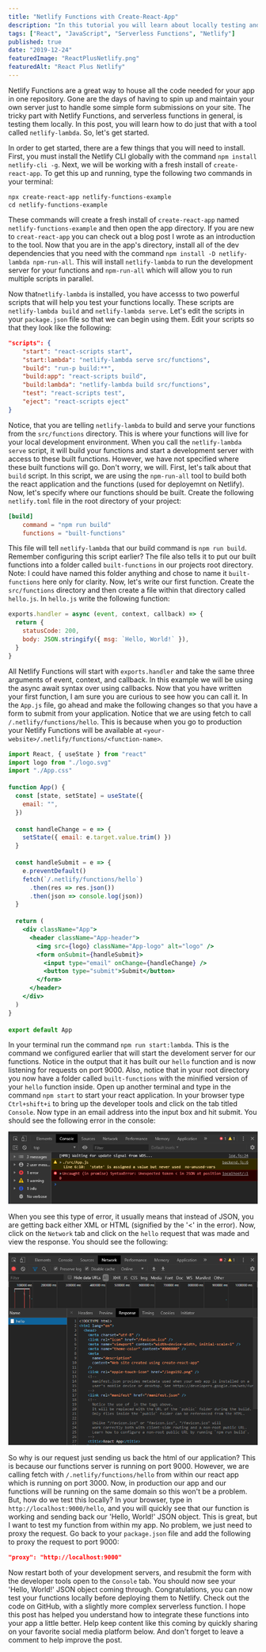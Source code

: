 ```yaml
---
title: "Netlify Functions with Create-React-App"
description: "In this tutorial you will learn about locally testing and integrating Netlify Functions within Create-React-App."
tags: ["React", "JavaScript", "Serverless Functions", "Netlify"]
published: true
date: "2019-12-24"
featuredImage: "ReactPlusNetlify.png"
featuredAlt: "React Plus Netlify"
---
```


Netlify Functions are a great way to house all the code needed for your app in one repository. Gone are the days of having to spin up and maintain your own server just to handle some simple form submissions on your site. The tricky part with Netlify Functions, and serverless functions in general, is testing them locally. In this post, you will learn how to do just that with a tool called `netlify-lambda`. So, let's get started.

In order to get started, there are a few things that you will need to install. First, you must install the Netlify CLI globally with the command `npm install netlify-cli -g`. Next, we will be working with a fresh install of `create-react-app`. To get this up and running, type the following two commands in your terminal:

```terminal
npx create-react-app netlify-functions-example
cd netlify-functions-example
```

These commands will create a fresh install of `create-react-app` named `netlify-functions-example` and then open the app directory. If you are new to `creat-react-app` you can check out a blog post I wrote as an introduction to the tool. Now that you are in the app's directory, install all of the dev dependencies that you need with the command `npm install -D netlify-lambda npm-run-all`. This will install `netlify-lambda` to run the development server for your functions and `npm-run-all` which will allow you to run multiple scripts in parallel.

Now that`netlify-lambda` is installed, you have accesss to two powerful scripts that will help you test your functions locally. These scripts are `netlify-lambda build` and `netlify-lambda serve`. Let's edit the scripts in your `package.json` file so that we can begin using them. Edit your scripts so that they look like the following:

```json
"scripts": {
    "start": "react-scripts start",
    "start:lambda": "netlify-lambda serve src/functions",
    "build": "run-p build:**",
    "build:app": "react-scripts build",
    "build:lambda": "netlify-lambda build src/functions",
    "test": "react-scripts test",
    "eject": "react-scripts eject"
}
```

Notice, that you are telling `netlify-lambda` to build and serve your functions from the `src/functions` directory. This is where your functions will live for your local development environment. When you call the `netlify-lambda serve` script, it will build your functions and start a development server with access to these built functions. However, we have not specified where these built functions will go. Don't worry, we will. First, let's talk about that `build` script. In this script, we are using the `npm-run-all` tool to build both the react application and the functions (used for deployemnt on Netlify). Now, let's specify where our functions should be built. Create the following `netlify.toml` file in the root directory of your project:

```toml
[build]
    command = "npm run build"
    functions = "built-functions"
```

This file will tell `netlify-lambda` that our build command is `npm run build`. Remember configuring this script earlier? The file also tells it to put our built functions into a folder called `built-functions` in our projects root directory. Note: I could have named this folder anything and chose to name it `built-functions` here only for clarity. Now, let's write our first function. Create the `src/functions` directory and then create a file within that directory called `hello.js`. In `hello.js` write the following function:

```javascript
exports.handler = async (event, context, callback) => {
  return {
    statusCode: 200,
    body: JSON.stringify({ msg: `Hello, World!` }),
  }
}
```

All Netlify Functions will start with `exports.handler` and take the same three arguments of event, context, and callback. In this example we will be using the async await syntax over using callbacks. Now that you have written your first function, I am sure you are curious to see how you can call it. In the `App.js` file, go ahead and make the following changes so that you have a form to submit from your application. Notice that we are using fetch to call `/.netlify/functions/hello`. This is because when you go to production your Netlify Functions will be available at `<your-website>/.netlify/functions/<function-name>`.

```jsx
import React, { useState } from "react"
import logo from "./logo.svg"
import "./App.css"

function App() {
  const [state, setState] = useState({
    email: "",
  })

  const handleChange = e => {
    setState({ email: e.target.value.trim() })
  }

  const handleSubmit = e => {
    e.preventDefault()
    fetch(`/.netlify/functions/hello`)
      .then(res => res.json())
      .then(json => console.log(json))
  }

  return (
    <div className="App">
      <header className="App-header">
        <img src={logo} className="App-logo" alt="logo" />
        <form onSubmit={handleSubmit}>
          <input type="email" onChange={handleChange} />
          <button type="submit">Submit</button>
        </form>
      </header>
    </div>
  )
}

export default App
```

In your terminal run the command `npm run start:lambda`. This is the command we configured earlier that will start the develoment server for our functions. Notice in the output that it has built our `hello` function and is now listening for requests on port 9000. Also, notice that in your root directory you now have a folder called `built-functions` with the minified version of your `hello` function inside. Open up another terminal and type in the command `npm start` to start your react application. In your browser type `Ctrl+shift+i` to bring up the developer tools and click on the tab titled `Console`. Now type in an email address into the input box and hit submit. You should see the following error in the console:

![Console Error](ConsoleError.png)

When you see this type of error, it usually means that instead of JSON, you are getting back either XML or HTML (signified by the '<' in the error). Now, click on the `Network` tab and click on the `hello` request that was made and view the response. You should see the following:

![Response](Response.png)

So why is our request just sending us back the html of our application? This is because our functions server is running on port 9000. However, we are calling fetch with `/.netlify/functions/hello` from within our react app which is running on port 3000. Now, in production our app and our functions will be running on the same domain so this won't be a problem. But, how do we test this locally? In your browser, type in `http://localhost:9000/hello`, and you will quickly see that our function is working and sending back our 'Hello, World!' JSON object. This is great, but I want to test my function from within my app. No problem, we just need to proxy the request. Go back to your `package.json` file and add the following to proxy the request to port 9000:

```json
"proxy": "http://localhost:9000"
```

Now restart both of your development servers, and resubmit the form with the developer tools open to the `Console` tab. You should now see your 'Hello, World!' JSON object coming through. Congratulations, you can now test your functions locally before deploying them to Netlify. Check out the code on GitHub, with a slightly more complex serverless function. I hope this post has helped you understand how to integrate these functions into your app a little better. Help keep content like this coming by quickly sharing on your favorite social media platform below. And don't forget to leave a comment to help improve the post.
